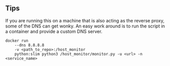 ## Tips

If you are running this on a machine that is also acting as the reverse proxy, some of the DNS can get wonky. An easy work around is to run the script in a container and provide a custom DNS server.

```
docker run 
    --dns 8.8.8.8 
    -v <path_to_repo>:/host_monitor 
    python:slim python3 /host_monitor/monitor.py -u <url> -n <service_name>
```